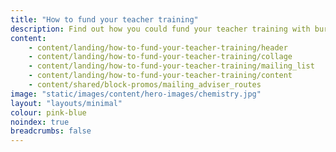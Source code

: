 ```yaml
---
title: "How to fund your teacher training"
description: Find out how you could fund your teacher training with bursaries and scholarships available up to $scholarships_generic_maxshortened$, depending on the subject you're training to teach.
content:
    - content/landing/how-to-fund-your-teacher-training/header
    - content/landing/how-to-fund-your-teacher-training/collage
    - content/landing/how-to-fund-your-teacher-training/mailing_list
    - content/landing/how-to-fund-your-teacher-training/content
    - content/shared/block-promos/mailing_adviser_routes
image: "static/images/content/hero-images/chemistry.jpg"
layout: "layouts/minimal"
colour: pink-blue
noindex: true
breadcrumbs: false
---
```

